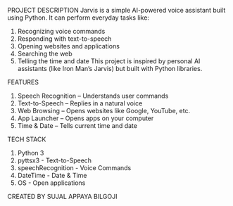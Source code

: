 PROJECT DESCRIPTION
Jarvis is a simple AI-powered voice assistant built using Python. It can perform everyday tasks like:
1) Recognizing voice commands
2) Responding with text-to-speech
3) Opening websites and applications
4) Searching the web
5) Telling the time and date
This project is inspired by personal AI assistants (like Iron Man’s Jarvis) but built with Python libraries.


FEATURES
1) Speech Recognition – Understands user commands
2) Text-to-Speech – Replies in a natural voice
3) Web Browsing – Opens websites like Google, YouTube, etc.
4) App Launcher – Opens apps on your computer
5) Time & Date – Tells current time and date

TECH STACK
1) Python 3
2) pyttsx3 - Text-to-Speech
3) speechRecognition - Voice Commands
4) DateTime - Date & Time
5) OS - Open applications

CREATED BY SUJAL APPAYA BILGOJI

